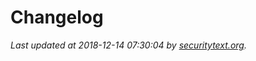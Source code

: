# Changelog

_Last updated at 2018-12-14 07:30:04 by [securitytext.org](https://securitytext.org)._
